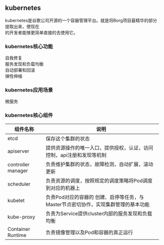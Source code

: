 ## kubernetes  
kubernetes是谷歌公司开源的一个容器管理平台。就是将Borg项目最精华的部分提取出来，使现在  
的开发者能够更简单直接的去使用它。  

### kubernetes核心功能  
自我修复  
服务发现和负载均衡  
自动部署和回滚  
弹性伸缩  

### kubernetes应用场景  
微服务  

### kubernetes核心组件  
| 组件名称 |  说明 |
| --- | --- |
| etcd | 保存这个集群的状态 |  
| apiserver | 提供资源操作的唯一入口，提供授权，认证，访问控制，api注册和发现等机制 | 
| controller manager | 负责维护集群的状态，故障检测，自动扩展，滚动更新 |
| scheduler | 负责资源的调度，按照规定的调度策略将Pod调度到对应的机器上 |
| kubelet | 负责Pod对应的容器的 创建、启停等任务，与Master节点密切协作，实现集群管理的基本功能 |
| kube-proxy | 负责为Service提供cluster内部的服务发现和负载均衡 |
| Container Runtime| 负责镜像管理以及Pod和容器的真正运行 |

